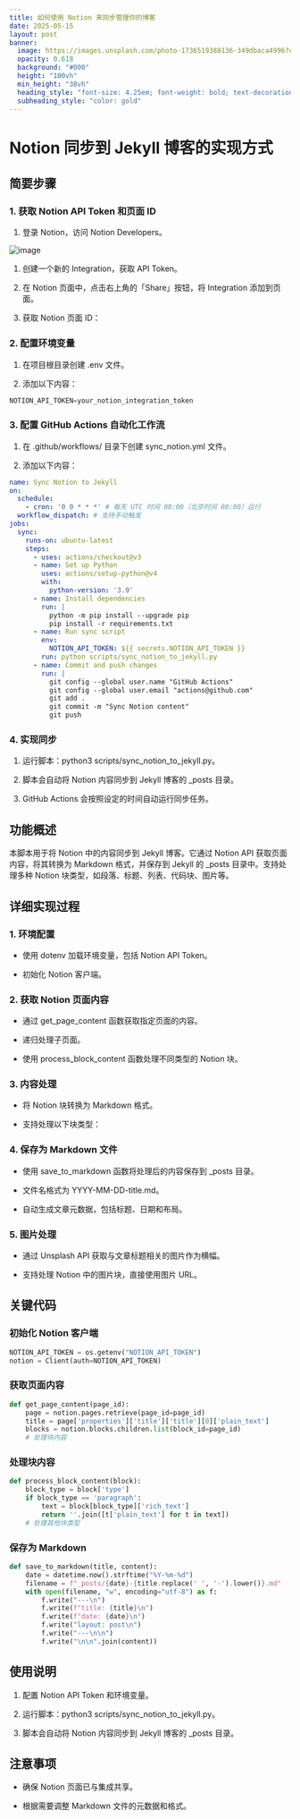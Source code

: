 ```yaml
---
title: 如何使用 Notion 来同步管理你的博客
date: 2025-05-15
layout: post
banner:
  image: https://images.unsplash.com/photo-1736519388136-349dbaca4996?crop=entropy&cs=tinysrgb&fit=max&fm=jpg&ixid=M3w2OTIwMzJ8MHwxfHJhbmRvbXx8fHx8fHx8fDE3NDczMTg5MDl8&ixlib=rb-4.1.0&q=80&w=1080
  opacity: 0.618
  background: "#000"
  height: "100vh"
  min_height: "38vh"
  heading_style: "font-size: 4.25em; font-weight: bold; text-decoration: underline"
  subheading_style: "color: gold"
---
```


# Notion 同步到 Jekyll 博客的实现方式

## 简要步骤

### 1. 获取 Notion API Token 和页面 ID

1. 登录 Notion，访问 Notion Developers。

![image](https://prod-files-secure.s3.us-west-2.amazonaws.com/a7a0cc5a-89b9-4cda-8686-1fba0ca52f40/d19c1afe-dea5-4312-9333-786b0ba83054/image.png?X-Amz-Algorithm=AWS4-HMAC-SHA256&X-Amz-Content-Sha256=UNSIGNED-PAYLOAD&X-Amz-Credential=ASIAZI2LB466RNM74JFV%2F20250515%2Fus-west-2%2Fs3%2Faws4_request&X-Amz-Date=20250515T142148Z&X-Amz-Expires=3600&X-Amz-Security-Token=IQoJb3JpZ2luX2VjEHYaCXVzLXdlc3QtMiJIMEYCIQDGsttODe%2FMOzo5g12Rs1r1Kb5yCdq%2BRWK3OLpIMGfBBQIhAKQMxwIssvR5V%2BrrDpcdf517b%2FNOwr2%2BsYUsdAvv9Cy%2BKv8DCC8QABoMNjM3NDIzMTgzODA1IgxcIcjIodZw2dbVXPkq3AN2FPwwQ5t98YdN%2B920zL6kqEFSBrOV1r787%2FDg4jt89%2FJqgydtNRiayTCHjPPYA%2BnDpJZ%2BXj8b3YQWbMcPlw6h62QxuDUN5%2FlXIScthQlzg7t9rfLEdRcwV5pSns59baE7JWC3JonRat3ISV6sDG%2BprPSWXyzbjl5S1UvjRGiRp3I1rXJaL04JVHd1TbFzrDbAKKSgQ0Ma%2B2SCUJEL%2F1C9c5JKcg%2B6ulhWl6rNV4nDdh7vW%2FJbod8Z0gzlYs74XahDoQpQIBQYCYZE6MCUxkfwB1wAwzq8AfCj2sOGqc%2BhX%2FGWTPW7kT8C4qYk20vCwTFQGkRkEcJYfFAKj4Yv6MMJ6G6vlCLtgfRjMHCsZE6t%2BaJBwR9R80l7bos8Wm1gIWwacVpZDhbhUtmpfWhye%2FBBgbJqI5Dm9xUhZ16j%2BnaiEvZFyiCw%2Bc0RtAc365JyR%2Bll43ybQiEoWXEg2yHKKuSPtxHr51nCFBWoEmrRXGYa54ciiU7%2Fu%2FM5FrJc3aflMmMoAVWLfERQ%2BH0KZ2PSP9WLptj95vGjfQ5H0%2F1UsmGGSO6u5aUuzV9N1m4pisCIPDmZDxX%2BTqr0kbYGVCBoyp03rXhbuBfRhoHm0ebe68bRAHwBSDUl6REtKNJ3BjDU1ZfBBjqkAWJx3dm6zZ77es7NHVa2gmsuD0zbdZ7IhR8CYH%2BuGGOV5jmbzI%2BLF15x4juHV1W3byXKinVYTsGryWJ7VzAlNZXo7nmABLOyl3o0WAtgpZ%2BkQPAT1aR61uHZTGNf0txImtk2E3gP7AhdWupKu%2FvNHPH9P0TnYlpIJZi3%2FqddwTbEj4rwM6oxCmNaTANDollfaFdgjn7bsTpk0wC%2F9LAaJUQwgquq&X-Amz-Signature=154453ce34d8554f5e514e5e182a910fe51e0b45aa3f4a10c3b1a3600fdc49c8&X-Amz-SignedHeaders=host&x-id=GetObject)

1. 创建一个新的 Integration，获取 API Token。

1. 在 Notion 页面中，点击右上角的「Share」按钮，将 Integration 添加到页面。

1. 获取 Notion 页面 ID：


### 2. 配置环境变量

1. 在项目根目录创建 .env 文件。

1. 添加以下内容：

```javascript
NOTION_API_TOKEN=your_notion_integration_token
```

### 3. 配置 GitHub Actions 自动化工作流

1. 在 .github/workflows/ 目录下创建 sync_notion.yml 文件。

1. 添加以下内容：

```yaml
name: Sync Notion to Jekyll
on:
  schedule:
    - cron: '0 0 * * *' # 每天 UTC 时间 00:00（北京时间 08:00）运行
  workflow_dispatch: # 支持手动触发
jobs:
  sync:
    runs-on: ubuntu-latest
    steps:
      - uses: actions/checkout@v3
      - name: Set up Python
        uses: actions/setup-python@v4
        with:
          python-version: '3.9'
      - name: Install dependencies
        run: |
          python -m pip install --upgrade pip
          pip install -r requirements.txt
      - name: Run sync script
        env:
          NOTION_API_TOKEN: ${{ secrets.NOTION_API_TOKEN }}
        run: python scripts/sync_notion_to_jekyll.py
      - name: Commit and push changes
        run: |
          git config --global user.name "GitHub Actions"
          git config --global user.email "actions@github.com"
          git add .
          git commit -m "Sync Notion content"
          git push
```

### 4. 实现同步

1. 运行脚本：python3 scripts/sync_notion_to_jekyll.py。

1. 脚本会自动将 Notion 内容同步到 Jekyll 博客的 _posts 目录。

1. GitHub Actions 会按照设定的时间自动运行同步任务。

## 功能概述

本脚本用于将 Notion 中的内容同步到 Jekyll 博客。它通过 Notion API 获取页面内容，将其转换为 Markdown 格式，并保存到 Jekyll 的 _posts 目录中。支持处理多种 Notion 块类型，如段落、标题、列表、代码块、图片等。

## 详细实现过程

### 1. 环境配置

- 使用 dotenv 加载环境变量，包括 Notion API Token。

- 初始化 Notion 客户端。

### 2. 获取 Notion 页面内容

- 通过 get_page_content 函数获取指定页面的内容。

- 递归处理子页面。

- 使用 process_block_content 函数处理不同类型的 Notion 块。

### 3. 内容处理

- 将 Notion 块转换为 Markdown 格式。

- 支持处理以下块类型：


### 4. 保存为 Markdown 文件

- 使用 save_to_markdown 函数将处理后的内容保存到 _posts 目录。

- 文件名格式为 YYYY-MM-DD-title.md。

- 自动生成文章元数据，包括标题、日期和布局。

### 5. 图片处理

- 通过 Unsplash API 获取与文章标题相关的图片作为横幅。

- 支持处理 Notion 中的图片块，直接使用图片 URL。

## 关键代码

### 初始化 Notion 客户端

```python
NOTION_API_TOKEN = os.getenv("NOTION_API_TOKEN")
notion = Client(auth=NOTION_API_TOKEN)
```

### 获取页面内容

```python
def get_page_content(page_id):
    page = notion.pages.retrieve(page_id=page_id)
    title = page['properties']['title']['title'][0]['plain_text']
    blocks = notion.blocks.children.list(block_id=page_id)
    # 处理块内容
```

### 处理块内容

```python
def process_block_content(block):
    block_type = block['type']
    if block_type == 'paragraph':
        text = block[block_type]['rich_text']
        return ''.join([t['plain_text'] for t in text])
    # 处理其他块类型
```

### 保存为 Markdown

```python
def save_to_markdown(title, content):
    date = datetime.now().strftime("%Y-%m-%d")
    filename = f"_posts/{date}-{title.replace(' ', '-').lower()}.md"
    with open(filename, "w", encoding="utf-8") as f:
        f.write("---\n")
        f.write(f"title: {title}\n")
        f.write(f"date: {date}\n")
        f.write("layout: post\n")
        f.write("---\n\n")
        f.write("\n\n".join(content))
```

## 使用说明

1. 配置 Notion API Token 和环境变量。

1. 运行脚本：python3 scripts/sync_notion_to_jekyll.py。

1. 脚本会自动将 Notion 内容同步到 Jekyll 博客的 _posts 目录。

## 注意事项

- 确保 Notion 页面已与集成共享。

- 根据需要调整 Markdown 文件的元数据和格式。